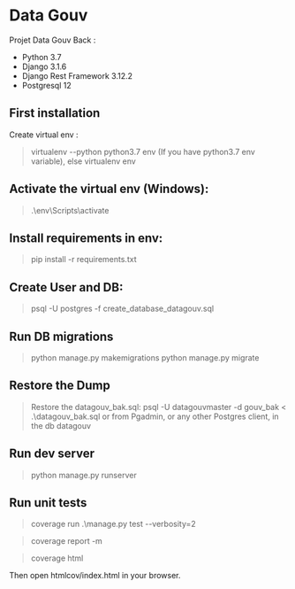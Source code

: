 # Data Gouv

Projet Data Gouv Back :

-   Python 3.7
-   Django 3.1.6
-   Django Rest Framework 3.12.2
-   Postgresql 12

## First installation

Create virtual env :

> virtualenv --python python3.7 env (If you have python3.7 env variable), else
> virtualenv env

## Activate the virtual env (Windows):

> .\env\Scripts\activate

## Install requirements in env:

> pip install -r requirements.txt

## Create User and DB:

> psql -U postgres -f create_database_datagouv.sql

## Run DB migrations

> python manage.py makemigrations
> python manage.py migrate

## Restore the Dump

> Restore the datagouv_bak.sql:
> psql -U datagouvmaster -d gouv_bak < .\datagouv_bak.sql
> or from Pgadmin, or any other Postgres client, in the db datagouv

## Run dev server

> python manage.py runserver

## Run unit tests

> coverage run .\manage.py test --verbosity=2

> coverage report -m

> coverage html

Then open htmlcov/index.html in your browser.
